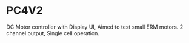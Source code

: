 # PC4V2
DC Motor controller with Display UI, Aimed to test small ERM motors. 2 channel output, Single cell operation. 
